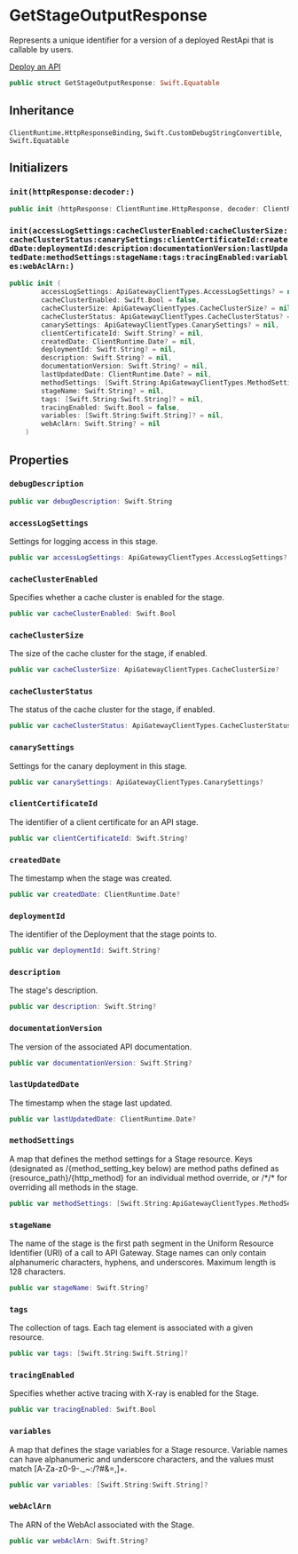 # GetStageOutputResponse

Represents a unique identifier for a version of a deployed RestApi that is callable by users.

<div class="seeAlso">
<a href="https:​//docs.aws.amazon.com/apigateway/latest/developerguide/how-to-deploy-api.html">Deploy an API
</div>

``` swift
public struct GetStageOutputResponse: Swift.Equatable 
```

## Inheritance

`ClientRuntime.HttpResponseBinding`, `Swift.CustomDebugStringConvertible`, `Swift.Equatable`

## Initializers

### `init(httpResponse:decoder:)`

``` swift
public init (httpResponse: ClientRuntime.HttpResponse, decoder: ClientRuntime.ResponseDecoder? = nil) throws 
```

### `init(accessLogSettings:cacheClusterEnabled:cacheClusterSize:cacheClusterStatus:canarySettings:clientCertificateId:createdDate:deploymentId:description:documentationVersion:lastUpdatedDate:methodSettings:stageName:tags:tracingEnabled:variables:webAclArn:)`

``` swift
public init (
        accessLogSettings: ApiGatewayClientTypes.AccessLogSettings? = nil,
        cacheClusterEnabled: Swift.Bool = false,
        cacheClusterSize: ApiGatewayClientTypes.CacheClusterSize? = nil,
        cacheClusterStatus: ApiGatewayClientTypes.CacheClusterStatus? = nil,
        canarySettings: ApiGatewayClientTypes.CanarySettings? = nil,
        clientCertificateId: Swift.String? = nil,
        createdDate: ClientRuntime.Date? = nil,
        deploymentId: Swift.String? = nil,
        description: Swift.String? = nil,
        documentationVersion: Swift.String? = nil,
        lastUpdatedDate: ClientRuntime.Date? = nil,
        methodSettings: [Swift.String:ApiGatewayClientTypes.MethodSetting]? = nil,
        stageName: Swift.String? = nil,
        tags: [Swift.String:Swift.String]? = nil,
        tracingEnabled: Swift.Bool = false,
        variables: [Swift.String:Swift.String]? = nil,
        webAclArn: Swift.String? = nil
    )
```

## Properties

### `debugDescription`

``` swift
public var debugDescription: Swift.String 
```

### `accessLogSettings`

Settings for logging access in this stage.

``` swift
public var accessLogSettings: ApiGatewayClientTypes.AccessLogSettings?
```

### `cacheClusterEnabled`

Specifies whether a cache cluster is enabled for the stage.

``` swift
public var cacheClusterEnabled: Swift.Bool
```

### `cacheClusterSize`

The size of the cache cluster for the stage, if enabled.

``` swift
public var cacheClusterSize: ApiGatewayClientTypes.CacheClusterSize?
```

### `cacheClusterStatus`

The status of the cache cluster for the stage, if enabled.

``` swift
public var cacheClusterStatus: ApiGatewayClientTypes.CacheClusterStatus?
```

### `canarySettings`

Settings for the canary deployment in this stage.

``` swift
public var canarySettings: ApiGatewayClientTypes.CanarySettings?
```

### `clientCertificateId`

The identifier of a client certificate for an API stage.

``` swift
public var clientCertificateId: Swift.String?
```

### `createdDate`

The timestamp when the stage was created.

``` swift
public var createdDate: ClientRuntime.Date?
```

### `deploymentId`

The identifier of the Deployment that the stage points to.

``` swift
public var deploymentId: Swift.String?
```

### `description`

The stage's description.

``` swift
public var description: Swift.String?
```

### `documentationVersion`

The version of the associated API documentation.

``` swift
public var documentationVersion: Swift.String?
```

### `lastUpdatedDate`

The timestamp when the stage last updated.

``` swift
public var lastUpdatedDate: ClientRuntime.Date?
```

### `methodSettings`

A map that defines the method settings for a Stage resource. Keys (designated as /{method\_setting\_key below) are method paths defined as {resource\_path}/{http\_method} for an individual method override, or /\*/\* for overriding all methods in the stage.  <!-- Any forward slash ("/") characters in the resource_path part must be encoded as "~1" as in, for example, ~1resource~1sub-resource/GET.-->

``` swift
public var methodSettings: [Swift.String:ApiGatewayClientTypes.MethodSetting]?
```

### `stageName`

The name of the stage is the first path segment in the Uniform Resource Identifier (URI) of a call to API Gateway. Stage names can only contain alphanumeric characters, hyphens, and underscores. Maximum length is 128 characters.

``` swift
public var stageName: Swift.String?
```

### `tags`

The collection of tags. Each tag element is associated with a given resource.

``` swift
public var tags: [Swift.String:Swift.String]?
```

### `tracingEnabled`

Specifies whether active tracing with X-ray is enabled for the Stage.

``` swift
public var tracingEnabled: Swift.Bool
```

### `variables`

A map that defines the stage variables for a Stage resource. Variable names can
have alphanumeric and underscore characters, and the values must match \[A-Za-z0-9-.\_~:​/?\#&=,\]+.

``` swift
public var variables: [Swift.String:Swift.String]?
```

### `webAclArn`

The ARN of the WebAcl associated with the Stage.

``` swift
public var webAclArn: Swift.String?
```
